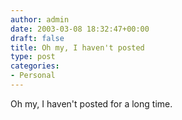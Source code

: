 ```yaml
---
author: admin
date: 2003-03-08 18:32:47+00:00
draft: false
title: Oh my, I haven't posted
type: post
categories:
- Personal
---
```


Oh my, I haven't posted for a long time.
